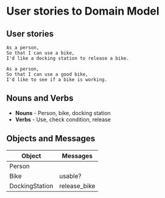 # User stories to Domain Model

## User stories


```
As a person,
So that I can use a bike,
I'd like a docking station to release a bike.
```

```
As a person,
So that I can use a good bike,
I'd like to see if a bike is working.
```

## Nouns and Verbs

* **Nouns** - Person, bike, docking station
* **Verbs** - Use, check condition, release

## Objects and Messages

**Object** | **Messages**
--------- | ----------
Person | 
Bike | usable?
DockingStation | release_bike


